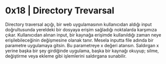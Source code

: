 # **0x18 | Directory Trevarsal**

Directory traversal açığı, bir web uygulamasının kullanıcıdan aldığı input doğrultusunda yereldeki bir dosyaya erişim sağladığı noktalarda karşımıza çıkar. 
Kullanıcıdan alınan input, bir kaynağa erişimde kullanıldığı zaman neye erişilebileceğinin değişmesine olanak tanır. Mesela inputta file adında bir parametre uygulamaya
gitsin. Bu parametreye x değeri atansın. Saldırgan x yerine başka bir şey girdiğinde uygulama, başka bir kaynağı okuyup; silme, değiştirme veya ekleme gibi işlemlerini 
saldırgana sunabilir. 
